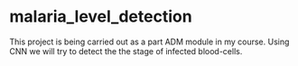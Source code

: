 # malaria_level_detection
This project is being carried out as a part ADM module in my course. Using CNN we will try to detect the the stage of infected blood-cells.
